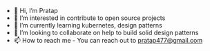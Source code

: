 - 👋 Hi, I’m Pratap
- 👀 I’m interested in contribute to open source projects
- 🌱 I’m currently learning kubernetes, design patterns
- 💞️ I’m looking to collaborate on help to build solid design patterns
- 📫 How to reach me - You can reach out to pratap477@gmail.com

<!---
pratap477/pratap477 is a ✨ special ✨ repository because its `README.md` (this file) appears on your GitHub profile.
You can click the Preview link to take a look at your changes.
--->
